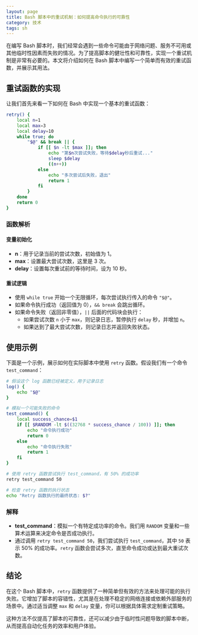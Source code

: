 ```yaml
---
layout: page
title: Bash 脚本中的重试机制：如何提高命令执行的可靠性
category: 技术
tags: sh
---
```


在编写 Bash 脚本时，我们经常会遇到一些命令可能由于网络问题、服务不可用或其他临时性因素而失败的情况。为了提高脚本的健壮性和可靠性，实现一个重试机制是非常有必要的。本文将介绍如何在 Bash 脚本中编写一个简单而有效的重试函数，并展示其用法。

## 重试函数的实现
让我们首先来看一下如何在 Bash 中实现一个基本的重试函数：

```bash
retry() {
    local n=1
    local max=3
    local delay=10
    while true; do
        "$@" && break || {
            if [[ $n -lt $max ]]; then
                echo "第$n次尝试失败，等待$delay秒后重试..."
                sleep $delay
                ((n++))
            else
                echo "多次尝试后失败，退出"
                return 1
            fi
        }
    done
    return 0
}
```

### 函数解析

#### 变量初始化
- **n**：用于记录当前的尝试次数，初始值为 1。
- **max**：设置最大尝试次数，这里是 3 次。
- **delay**：设置每次重试前的等待时间，设为 10 秒。

#### 重试逻辑
- 使用 `while true` 开始一个无限循环，每次尝试执行传入的命令 `"$@"`。
- 如果命令执行成功（返回值为 0），`&& break` 会跳出循环。
- 如果命令失败（返回非零值），`||` 后面的代码块会执行：
  - 如果尝试次数 `n` 小于 `max`，则记录日志，暂停执行 `delay` 秒，并增加 `n`。
  - 如果达到了最大尝试次数，则记录日志并返回失败状态。

## 使用示例

下面是一个示例，展示如何在实际脚本中使用 `retry` 函数。假设我们有一个命令 `test_command`：

```bash
# 假设这个 log 函数已经被定义，用于记录日志
log() {
    echo "$@"
}

# 模拟一个可能失败的命令
test_command() {
    local success_chance=$1
    if [[ $RANDOM -lt $((32768 * success_chance / 100)) ]]; then
        echo "命令执行成功"
        return 0
    else
        echo "命令执行失败"
        return 1
    fi
}

# 使用 retry 函数尝试执行 test_command，有 50% 的成功率
retry test_command 50

# 检查 retry 函数的执行状态
echo "Retry 函数执行的最终状态: $?"
```

### 解释
- **test_command**：模拟一个有特定成功率的命令。我们用 `RANDOM` 变量和一些算术运算来决定命令是否成功执行。
- 通过调用 `retry test_command 50`，我们尝试执行 `test_command`，其中 `50` 表示 50% 的成功率。`retry` 函数会尝试多次，直至命令成功或达到最大重试次数。

## 结论

在这个 Bash 脚本中，`retry` 函数提供了一种简单但有效的方法来处理可能的执行失败。它增加了脚本的容错性，尤其是在处理不稳定的网络连接或依赖外部服务的场景中。通过适当调整 `max` 和 `delay` 变量，你可以根据具体需求定制重试策略。

这种方法不仅提高了脚本的可靠性，还可以减少由于临时性问题导致的脚本中断，从而提高自动化任务的效率和用户体验。

